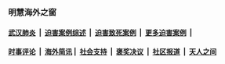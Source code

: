 
### 明慧海外之窗

####  [武汉肺炎](indexes/365.md?t=01032000) &nbsp;|&nbsp;  [迫害案例综述](indexes/328.md?t=01032000) &nbsp;|&nbsp; [迫害致死案例](indexes/277.md?t=01032000)  &nbsp;|&nbsp; [更多迫害案例](indexes/81.md?t=01032000)  &nbsp;|&nbsp; 
####  [时事评论](indexes/251.md?t=01032000) &nbsp;|&nbsp; [海外简讯](indexes/245.md?t=01032000)&nbsp;|&nbsp;  [社会支持](indexes/140.md?t=01032000) &nbsp;|&nbsp; [褒奖决议](indexes/282.md?t=01032000) &nbsp;|&nbsp; [社区报道](indexes/91.md?t=01032000)  &nbsp;|&nbsp; [天人之间](indexes/78.md?t=01032000) 

